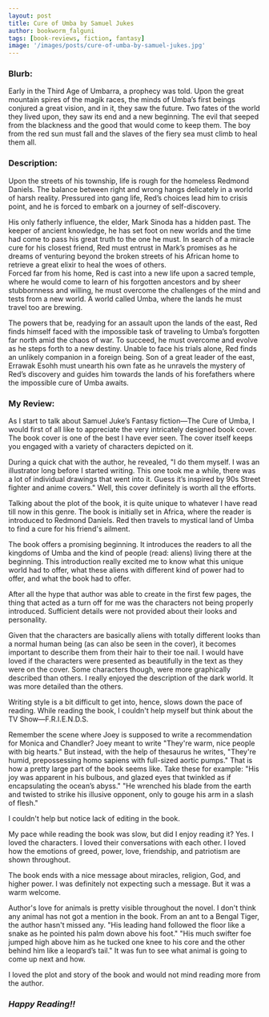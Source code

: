 ```yaml
---
layout: post
title: Cure of Umba by Samuel Jukes
author: bookworm_falguni
tags: [book-reviews, fiction, fantasy]
image: '/images/posts/cure-of-umba-by-samuel-jukes.jpg'
---
```


### **Blurb:**
Early in the Third Age of Umbarra, a prophecy was told. Upon the great mountain spires of the magik races, the minds of Umba’s first beings conjured a great vision, and in it, they saw the future. Two fates of the world they lived upon, they saw its end and a new beginning. The evil that seeped from the blackness and the good that would come to keep them. The boy from the red sun must fall and the slaves of the fiery sea must climb to heal them all.

### **Description:**
Upon the streets of his township, life is rough for the homeless Redmond Daniels. The balance between right and wrong hangs delicately in a world of harsh reality. Pressured into gang life, Red’s choices lead him to crisis point, and he is forced to embark on a journey of self-discovery.  

His only fatherly influence, the elder, Mark Sinoda has a hidden past. The keeper of ancient knowledge, he has set foot on new worlds and the time had come to pass his great truth to the one he must. In search of a miracle cure for his closest friend, Red must entrust in Mark’s promises as he dreams of venturing beyond the broken streets of his African home to retrieve a great elixir to heal the woes of others.  
Forced far from his home, Red is cast into a new life upon a sacred temple, where he would come to learn of his forgotten ancestors and by sheer stubbornness and willing, he must overcome the challenges of the mind and tests from a new world. A world called Umba, where the lands he must travel too are brewing.

The powers that be, readying for an assault upon the lands of the east, Red finds himself faced with the impossible task of traveling to Umba’s forgotten far north amid the chaos of war. To succeed, he must overcome and evolve as he steps forth to a new destiny. Unable to face his trials alone, Red finds an unlikely companion in a foreign being. Son of a great leader of the east, Errawak Esohh must unearth his own fate as he unravels the mystery of Red’s discovery and guides him towards the lands of his forefathers where the impossible cure of Umba awaits.  

### **My Review:**
As I start to talk about Samuel Juke’s Fantasy fiction—The Cure of Umba, I would first of all like to appreciate the very intricately designed book cover. The book cover is one of the best I have ever seen. The cover itself keeps you engaged with a variety of characters depicted on it. 

During a quick chat with the author, he revealed, "I do them myself. I was an illustrator long before I started writing. This one took me a while, there was a lot of individual drawings that went into it. Guess it’s inspired by 90s Street fighter and anime covers."
Well, this cover definitely is worth all the efforts.

Talking about the plot of the book, it is quite unique to whatever I have read till now in this genre. The book is initially set in Africa, where the reader is introduced to Redmond Daniels. Red then travels to mystical land of Umba to find a cure for his friend's ailment.

The book offers a promising beginning. It introduces the readers to all the kingdoms of Umba and the kind of people (read: aliens) living there at the beginning. This introduction really excited me to know what this unique world had to offer, what these aliens with different kind of power had to offer, and what the book had to offer.

After all the hype that author was able to create in the first few pages, the thing that acted as a turn off for me was the characters not being properly introduced. Sufficient details were not provided about their looks and personality. 

Given that the characters are basically aliens with totally different looks than a normal human being (as can also be seen in the cover), it becomes important to describe them from their hair to their toe nail. I would have loved if the characters were presented as beautifully in the text as they were on the cover. 
Some characters though, were more graphically described than others. I really enjoyed the description of the dark world. It was more detailed than the others. 
 
Writing style is a bit difficult to get into, hence, slows down the pace of reading. While reading the book, I couldn't help myself but think about the TV Show—F.R.I.E.N.D.S.
 
Remember the scene where Joey is supposed to write a recommendation for Monica and Chandler?
Joey meant to write "They're warm, nice people with big hearts."
But instead, with the help of thesaurus he writes,  "They're humid, prepossessing homo sapiens with full-sized aortic pumps."
That is how a pretty large part of the book seems like.
Take these for example:
"His joy was apparent in his bulbous, and glazed eyes that twinkled as if encapsulating the ocean’s abyss."
"He wrenched his blade from the earth and twisted to strike his illusive opponent, only to gouge his arm in a slash of flesh."
 
I couldn't help but notice lack of editing in the book.

My pace while reading the book was slow, but did I enjoy reading it? Yes. I loved the characters. I loved their conversations with each other. I loved how the emotions of greed, power, love, friendship, and patriotism are shown throughout.

The book ends with a nice message about miracles, religion, God, and higher power. I was definitely not expecting such a message. But it was a warm welcome.

Author's love for animals is pretty visible throughout the novel. I don't think any animal has not got a mention in the book. From an ant to a Bengal Tiger, the author hasn't missed any. 
"His leading hand followed the floor like a snake as he pointed his palm down above his foot."
"His much swifter foe jumped high above him as he tucked one knee to his core and the other behind him like a leopard’s tail."
It was fun to see what animal is going to come up next and how.

I loved the plot and story of the book and would not mind reading more from the author.

### ***Happy Reading!!***
